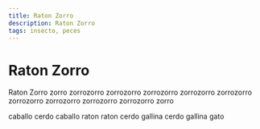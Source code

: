 ```yaml
---
title: Raton Zorro
description: Raton Zorro
tags: insecto, peces
---
```


# Raton Zorro

Raton Zorro zorro zorrozorro zorrozorro zorrozorro zorrozorro zorrozorro zorrozorro zorrozorro zorrozorro zorrozorro zorro

caballo cerdo caballo raton raton cerdo gallina cerdo gallina gato